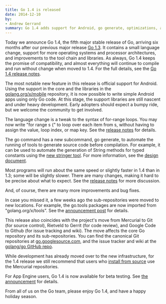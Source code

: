 ```yaml
---
title: Go 1.4 is released
date: 2014-12-10
by:
- Andrew Gerrand
summary: Go 1.4 adds support for Android, go generate, optimizations, and more.
---
```



Today we announce Go 1.4, the fifth major stable release of Go, arriving six
months after our previous major release [Go 1.3](https://blog.golang.org/go1.3).
It contains a small language change, support for more operating systems
and processor architectures, and improvements to the tool chain and libraries.
As always, Go 1.4 keeps the promise of compatibility, and almost everything
will continue to compile and run without change when moved to 1.4.
For the full details, see the [Go 1.4 release notes](https://golang.org/doc/go1.4).

The most notable new feature in this release is official support for Android.
Using the support in the core and the libraries in the
[golang.org/x/mobile](https://godoc.org/golang.org/x/mobile) repository,
it is now possible to write simple Android apps using only Go code.
At this stage, the support libraries are still nascent and under heavy development.
Early adopters should expect a bumpy ride, but we welcome the community to get involved.

The language change is a tweak to the syntax of for-range loops.
You may now write "for range s {" to loop over each item from s,
without having to assign the value, loop index, or map key.
See the [release notes](https://golang.org/doc/go1.4#forrange) for details.

The go command has a new subcommand, go generate, to automate the running of
tools to generate source code before compilation.
For example, it can be used to automate the generation of String methods for
typed constants using the
[new stringer tool](https://godoc.org/golang.org/x/tools/cmd/stringer/).
For more information, see the [design document](https://golang.org/s/go1.4-generate).

Most programs will run about the same speed or slightly faster in 1.4 than in
1.3; some will be slightly slower.
There are many changes, making it hard to be precise about what to expect.
See the [release notes](https://golang.org/doc/go1.4#performance) for more discussion.

And, of course, there are many more improvements and bug fixes.

In case you missed it, a few weeks ago the sub-repositories were moved to new locations.
For example, the go.tools packages are now imported from "golang.org/x/tools".
See the [announcement post](https://groups.google.com/d/msg/golang-announce/eD8dh3T9yyA/HDOEU_ZSmvAJ) for details.

This release also coincides with the project's move from Mercurial to Git (for
source control), Rietveld to Gerrit (for code review), and Google Code to
Github (for issue tracking and wiki).
The move affects the core Go repository and its sub-repositories.
You can find the canonical Git repositories at
[go.googlesource.com](https://go.googlesource.com),
and the issue tracker and wiki at the
[golang/go GitHub repo](https://github.com/golang/go).

While development has already moved over to the new infrastructure,
for the 1.4 release we still recommend that users who
[install from source](https://golang.org/doc/install/source)
use the Mercurial repositories.

For App Engine users, Go 1.4 is now available for beta testing.
See [the announcement](https://groups.google.com/d/msg/google-appengine-go/ndtQokV3oFo/25wV1W9JtywJ) for details.

From all of us on the Go team, please enjoy Go 1.4, and have a happy holiday season.
